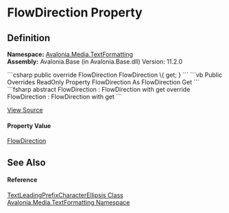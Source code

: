 # FlowDirection Property




## Definition
**Namespace:** <a href="N_Avalonia_Media_TextFormatting">Avalonia.Media.TextFormatting</a>  
**Assembly:** Avalonia.Base (in Avalonia.Base.dll) Version: 11.2.0

<Tabs groupId="api-code-preview">
<TabItem value="csharp" label="C#">
```csharp
public override FlowDirection FlowDirection \{ get; }
```
</TabItem>
<TabItem value="vb" label="VB">
```vb
Public Overrides ReadOnly Property FlowDirection As FlowDirection
	Get
```
</TabItem>
<TabItem value="fsharp" label="F#">
```fsharp
abstract FlowDirection : FlowDirection with get
override FlowDirection : FlowDirection with get
```
</TabItem>
</Tabs>



<a href="https://github.com/AvaloniaUI/Avalonia/tree/master/src/Avalonia.Base/Media/TextFormatting/TextLeadingPrefixCharacterEllipsis.cs#L47" title="View the source code">View Source</a>



#### Property Value
<a href="T_Avalonia_Media_FlowDirection">FlowDirection</a>

## See Also


#### Reference
<a href="T_Avalonia_Media_TextFormatting_TextLeadingPrefixCharacterEllipsis">TextLeadingPrefixCharacterEllipsis Class</a>  
<a href="N_Avalonia_Media_TextFormatting">Avalonia.Media.TextFormatting Namespace</a>  
